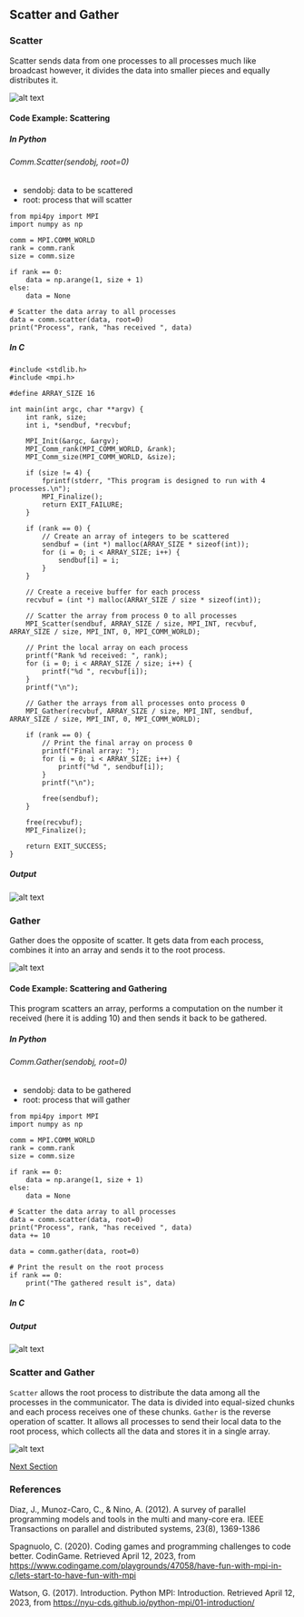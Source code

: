 ## Scatter and Gather

### Scatter

Scatter sends data from one processes to all processes much like broadcast however, it divides the data into smaller pieces and equally distributes it.

![alt text](https://github.com/japnitahuja/guide-to-mpi/blob/main/documentation/images/scatter.jpg)

#### Code Example: Scattering

##### In Python

###### Comm.Scatter(sendobj, root=0)
- sendobj: data to be scattered
- root: process that will scatter

```
from mpi4py import MPI
import numpy as np

comm = MPI.COMM_WORLD
rank = comm.rank
size = comm.size

if rank == 0:
    data = np.arange(1, size + 1)
else:
    data = None

# Scatter the data array to all processes
data = comm.scatter(data, root=0)
print("Process", rank, "has received ", data)
```

##### In C

```#include <stdio.h>
#include <stdlib.h>
#include <mpi.h>

#define ARRAY_SIZE 16

int main(int argc, char **argv) {
    int rank, size;
    int i, *sendbuf, *recvbuf;

    MPI_Init(&argc, &argv);
    MPI_Comm_rank(MPI_COMM_WORLD, &rank);
    MPI_Comm_size(MPI_COMM_WORLD, &size);

    if (size != 4) {
        fprintf(stderr, "This program is designed to run with 4 processes.\n");
        MPI_Finalize();
        return EXIT_FAILURE;
    }

    if (rank == 0) {
        // Create an array of integers to be scattered
        sendbuf = (int *) malloc(ARRAY_SIZE * sizeof(int));
        for (i = 0; i < ARRAY_SIZE; i++) {
            sendbuf[i] = i;
        }
    }

    // Create a receive buffer for each process
    recvbuf = (int *) malloc(ARRAY_SIZE / size * sizeof(int));

    // Scatter the array from process 0 to all processes
    MPI_Scatter(sendbuf, ARRAY_SIZE / size, MPI_INT, recvbuf, ARRAY_SIZE / size, MPI_INT, 0, MPI_COMM_WORLD);

    // Print the local array on each process
    printf("Rank %d received: ", rank);
    for (i = 0; i < ARRAY_SIZE / size; i++) {
        printf("%d ", recvbuf[i]);
    }
    printf("\n");

    // Gather the arrays from all processes onto process 0
    MPI_Gather(recvbuf, ARRAY_SIZE / size, MPI_INT, sendbuf, ARRAY_SIZE / size, MPI_INT, 0, MPI_COMM_WORLD);

    if (rank == 0) {
        // Print the final array on process 0
        printf("Final array: ");
        for (i = 0; i < ARRAY_SIZE; i++) {
            printf("%d ", sendbuf[i]);
        }
        printf("\n");

        free(sendbuf);
    }

    free(recvbuf);
    MPI_Finalize();

    return EXIT_SUCCESS;
}
```

##### Output

![alt text](https://github.com/japnitahuja/guide-to-mpi/blob/main/documentation/images/output7.jpg)

### Gather

Gather does the opposite of scatter. It gets data from each process, combines it into an array and sends it to the root process.

![alt text](https://github.com/japnitahuja/guide-to-mpi/blob/main/documentation/images/gather.jpg)

#### Code Example: Scattering and Gathering

This program scatters an array, performs a computation on the number it received (here it is adding 10) and then sends it back to be gathered.

##### In Python

###### Comm.Gather(sendobj, root=0)
- sendobj: data to be gathered
- root: process that will gather

```
from mpi4py import MPI
import numpy as np

comm = MPI.COMM_WORLD
rank = comm.rank
size = comm.size

if rank == 0:
    data = np.arange(1, size + 1)
else:
    data = None

# Scatter the data array to all processes
data = comm.scatter(data, root=0)
print("Process", rank, "has received ", data)
data += 10

data = comm.gather(data, root=0)

# Print the result on the root process
if rank == 0:
    print("The gathered result is", data)

```

##### In C

##### Output

![alt text](https://github.com/japnitahuja/guide-to-mpi/blob/main/documentation/images/output8.jpg)

### Scatter and Gather

`Scatter` allows the root process to distribute the data among all the processes in the communicator. The data is divided into equal-sized chunks and each process receives one of these chunks. `Gather` is the reverse operation of scatter. It allows all processes to send their local data to the root process, which collects all the data and stores it in a single array.

![alt text](https://github.com/japnitahuja/guide-to-mpi/blob/main/documentation/images/scatterandgather.jpg)


[Next Section](https://github.com/japnitahuja/guide-to-mpi/blob/main/documentation/ScatterandReduce.md)

### References

Diaz, J., Munoz-Caro, C., & Nino, A. (2012). A survey of parallel programming models and tools in the multi and many-core era. IEEE Transactions on parallel and distributed systems, 23(8), 1369-1386

Spagnuolo, C. (2020). Coding games and programming challenges to code better. CodinGame. Retrieved April 12, 2023, from https://www.codingame.com/playgrounds/47058/have-fun-with-mpi-in-c/lets-start-to-have-fun-with-mpi 

Watson, G. (2017). Introduction. Python MPI: Introduction. Retrieved April 12, 2023, from https://nyu-cds.github.io/python-mpi/01-introduction/ 
